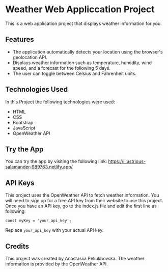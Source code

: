 # Weather Web Appliccation Project

This is a web application project that displays weather information for you.

## Features

- The application automatically detects your location using the browser's geolocation API.
- Displays weather information such as temperature, humidity, wind speed, and a forecast for the following 5 days.
- The user can toggle between Celsius and Fahrenheit units.

## Technologies Used

In this Project the following technologies were used:

- HTML
- CSS
- Bootstrap
- JavaScript
- OpenWeather API

## Try the App

You can try the app by visiting the following link: https://illustrious-salamander-989763.netlify.app/

## API Keys

This project uses the OpenWeather API to fetch weather information. You will need to sign up for a free API key from their website to use this project. Once you have an API key, go to the index.js file and edit the first line as following:

```
const myKey = 'your_api_key';
```

Replace `your_api_key` with your actual API key.

## Credits

This project was created by Anastasiia Peliukhovska. The weather information is provided by the OpenWeather API.